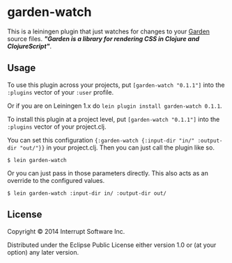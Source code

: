 # garden-watch

This is a leiningen plugin that just watches for changes to your [Garden](https://github.com/noprompt/garden) source files. ***"Garden is a library for rendering CSS in Clojure and ClojureScript"***.


## Usage


To use this plugin across your projects, put `[garden-watch "0.1.1"]` into the `:plugins` vector of your `:user` profile.

Or if you are on Leiningen 1.x do `lein plugin install garden-watch 0.1.1`.

To install this plugin at a project level, put `[garden-watch "0.1.1"]` into the `:plugins` vector of your project.clj.

You can set this configuration `{:garden-watch {:input-dir "in/" :output-dir "out/"}}` in your project.clj. Then you can just call the plugin like so.

    $ lein garden-watch


Or you can just pass in those parameters directly. This also acts as an override to the configured values.

    $ lein garden-watch :input-dir in/ :output-dir out/


## License

Copyright © 2014 Interrupt Software Inc.

Distributed under the Eclipse Public License either version 1.0 or (at
your option) any later version.

